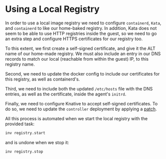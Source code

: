 # Using a Local Registry

In order to use a local image registry we need to configure `containerd`,
`Kata`, and `containerd` to like our home-baked registry. In addition, Kata does
not seem to be able to use HTTP registries inside the guest, so we need to go an extra
step and configure HTTPS certificates for our registry too.

To this extent, we first create a self-signed certificate, and give it the
ALT name of our home-made registry. We must also include an entry in our DNS
records to match our local (reachable from within the guest) IP, to this
registry name.

Second, we need to update the docker config to include our certificates for
this registry, as well as containerd's.

Third, we need to include both the updated `/etc/hosts` file with the DNS
entries, as well as the certificate, inside the agent's `initrd`.

Finally, we need to configure Knative to accept self-signed certificates. To
do so, we need to update the `controller` deployment by applying a [patch](
./conf-files/knative_controller_custom_certs.yaml.j2).

All this process is automated when we start the local registry with the provided
task:

```bash
inv registry.start
```

and is undone when we stop it:

```bash
inv registry.stop
```
